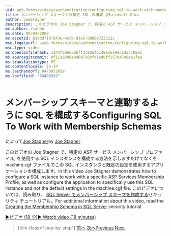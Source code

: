 ```yaml
---
uid: web-forms/videos/authentication/configuring-sql-to-work-with-membership-schemas
title: メンバーシップ スキーマと作業を SQL の構成 |Microsoft Docs
author: JoeStagner
description: このビデオの Joe Stagner で、特定の ASP サービス メンバーシップ プロファイル; を使用する SQL インスタンスを構成する方法を示しますだけでなく、アプリケーションを構成する.
ms.author: riande
ms.date: 08/04/2008
ms.assetid: b3edd71d-b43e-4ccb-93e5-b89bb723312c
msc.legacyurl: /web-forms/videos/authentication/configuring-sql-to-work-with-membership-schemas
msc.type: video
ms.openlocfilehash: 1144f6de63ebff3c92efc148ec619ec1d5cc0aa1
ms.sourcegitcommit: 0f1119340e4464720cfd16d0ff15764746ea1fea
ms.translationtype: MT
ms.contentlocale: ja-JP
ms.lasthandoff: 04/09/2019
ms.locfileid: "59409929"
---
```

# <a name="configuring-sql-to-work-with-membership-schemas"></a><span data-ttu-id="d8e44-103">メンバーシップ スキーマと連動するように SQL を構成する</span><span class="sxs-lookup"><span data-stu-id="d8e44-103">Configuring SQL To Work with Membership Schemas</span></span>

<span data-ttu-id="d8e44-104">によって[Joe Stagner](https://github.com/JoeStagner)</span><span class="sxs-lookup"><span data-stu-id="d8e44-104">by [Joe Stagner](https://github.com/JoeStagner)</span></span>

<span data-ttu-id="d8e44-105">このビデオの Joe Stagner で、特定の ASP サービス メンバーシップ プロファイル; を使用する SQL インスタンスを構成する方法を示しますだけでなくを machine.cgf ファイルでこの SQL インスタンスと既定の設定を使用するアプリケーションを構成します。</span><span class="sxs-lookup"><span data-stu-id="d8e44-105">In this video Joe Stagner demonstrates how to configure a SQL instance to work with a specific ASP Services Membership Profile; as well as configure the application to specifically use this SQL instance and not the default settings in the machine.cgf file.</span></span> <span data-ttu-id="d8e44-106">このビデオについては、読み取り、 [SQL Server でメンバーシップ スキーマを作成する](../../overview/older-versions-security/membership/creating-the-membership-schema-in-sql-server-vb.md)セキュリティ チュートリアル。</span><span class="sxs-lookup"><span data-stu-id="d8e44-106">For additional information about this video, read the [Creating the Membership Schema in SQL Server](../../overview/older-versions-security/membership/creating-the-membership-schema-in-sql-server-vb.md) security tutorial.</span></span>

[<span data-ttu-id="d8e44-107">&#9654;ビデオ (18 分)</span><span class="sxs-lookup"><span data-stu-id="d8e44-107">&#9654; Watch video (18 minutes)</span></span>](https://channel9.msdn.com/Blogs/ASP-NET-Site-Videos/configuring-sql-to-work-with-membership-schemas)

> [!div class="step-by-step"]
> <span data-ttu-id="d8e44-108">[前へ](understanding-aspnet-memberships.md)
> [次へ](changing-membership-settings-in-the-default-membership-schema.md)</span><span class="sxs-lookup"><span data-stu-id="d8e44-108">[Previous](understanding-aspnet-memberships.md)
[Next](changing-membership-settings-in-the-default-membership-schema.md)</span></span>

